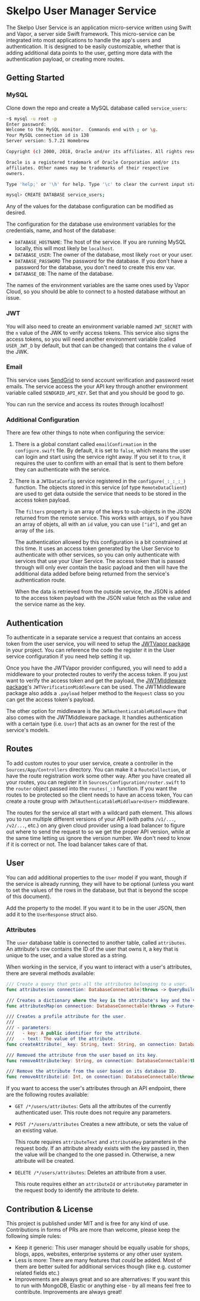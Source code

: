 # Skelpo User Manager Service

The Skelpo User Service is an application micro-service written using Swift and Vapor, a server side Swift framework. This micro-service can be integrated into most applications to handle the app's users and authentication. It is designed to be easily customizable, whether that is adding additional data points to the user, getting more data with the authentication payload, or creating more routes.

## Getting Started

### MySQL

Clone down the repo and create a MySQL database called `service_users`:

```bash
~$ mysql -u root -p
Enter password:
Welcome to the MySQL monitor.  Commands end with ; or \g.
Your MySQL connection id is 138
Server version: 5.7.21 Homebrew

Copyright (c) 2000, 2018, Oracle and/or its affiliates. All rights reserved.

Oracle is a registered trademark of Oracle Corporation and/or its
affiliates. Other names may be trademarks of their respective
owners.

Type 'help;' or '\h' for help. Type '\c' to clear the current input statement.

mysql> CREATE DATABASE service_users;
```

Any of the values for the database configuration can be modified as desired.

The configuration for the database use environment variables for the credentials, name, and host of the database:

- `DATABASE_HOSTNAME`: The host of the service. If you are running MySQL locally, this will most likely be `localhost`.
- `DATABASE_USER`: The owner of the database, most likely `root` or your user.
- `DATABASE_PASSWORD` The password for the database. If you don't have a password for the database, you don't need to create this env var.
- `DATABASE_DB`: The name of the database.

The names of the environment variables are the same ones used by Vapor Cloud, so you should be able to connect to a hosted database without an issue.

### JWT

You will also need to create an environment variable named `JWT_SECRET` with the `n` value of the JWK to verify access tokens. This service also signs the access tokens, so you will need another environment variable (called `USER_JWT_D` by default, but that can be changed) that contains the `d` value of the JWK.

### Email

This service uses [SendGrid](https://sendgrid.com/) to send account verification and password reset emails. The service access the your API key through another environment variable called `SENDGRID_API_KEY`. Set that and you should be good to go.

You can run the service and access its routes through localhost!

### Additional Configuration

There are few other things to note when configuring the service:

1. There is a global constant called `emailConfirmation` in the `configure.swift` file. By default, it is set to `false`, which means the user can login and start using the service right away. If you set it to `true`, it requires the user to confirm with an email that is sent to them before they can authenticate with the service.

2. There is a `JWTDataConfig` service registered in the `configure(_:_:_:_)` function. The objects stored in this service (of type `RemoteDataClient`) are used to get data outside the service that needs to be stored in the access token payload.

    The `filters` property is an array of the keys to sub-objects in the JSON returned from the remote service. This works with arrays, so if you have an array of objets, all with an `id` value, you can use `["id"]`, and get an array of the `id`s.
    
    The authentication allowed by this configuration is a bit constrained at this time. It uses an access token generated by the User Service to authenticate with other services, so you can only authenticate with services that use your User Service. The access token that is passed through will only ever contain the basic payload and then will have the additional data added before being returned from the service's authentication route.
    
    When the data is retrieved from the outside service, the JSON is added to the access token payload with the JSON value fetch as the value and the service name as the key.
    
## Authentication

To authenticate in a separate service a request that contains an access token from the user service, you will need to setup the [JWTVapor package](https://github.com/skelpo/JWTVapor) in your project. You can reference the code the register it in the User service configuration if you need help setting it up.

Once you have the JWTVapor provider configured, you will need to add a middleware to your protected routes to verify the access token. If you just want to verify the access token and get the payload, the [JWTMIddleware package](https://github.com/skelpo/JWTMiddleware)'s `JWTVerificationMiddleware` can be used. The JWTMiddleware package also adds a `.payload` helper method to the `Request` class so you can get the access token's payload.

The other option for middleware is the `JWTAuthenticatableMiddleware` that also comes with the JWTMiddleware package. It handles authentication with a certain type (i.e. `User`) that acts as an owner for the rest of the service's models.

## Routes

To add custom routes to your user service, create a controller in the `Sources/App/Controllers` directory. You can make it a `RouteCollection`, or have the route registration work some other way. After you have created all your routes, you can register it in `Sources/Configuration/router.swift` to the `router` object passed into the `routes(_:)` function. If you want the routes to be protected so the client needs to have an access token, You can create a route group with `JWTAuthenticatableMiddlware<User>` middleware.

The routes for the service all start with a wildcard path element. This allows you to run multiple different versions of your API (with paths `/v1/...`, `/v2/...`, etc.) on any given cloud provider using a load balancer to figure out where to send the request to so we get the proper API version, while at the same time letting us ignore the version number. We don't need to know if it is correct or not. The load balancer takes care of that.

## User

You can add additional properties to the `User` model if you want, though if the service is already running, they will have to be optional (unless you want to set the values of the rows in the database, but that is beyond the scope of this document).

Add the property to the model. If you want it to be in the user JSON, then add it to the `UserResponse` struct also.


### Attributes

The `user` database table is connected to another table, called `attributes`. An attribute's row contains the ID of the user that owns it, a key that is unique to the user, and a value stored as a string.

When working in the service, if you want to interact with a user's attributes, there are several methods available:

```swift
/// Create a query that gets all the attributes belonging to a user.
func attributes(on connection: DatabaseConnectable)throws -> QueryBuilder<Attribute, Attribute>

/// Creates a dictionary where the key is the attribute's key and the value is the attribute's text.
func attributesMap(on connection: DatabaseConnectable)throws -> Future<[String:String]> 

/// Creates a profile attribute for the user.
///
/// - parameters:
///   - key: A public identifier for the attribute.
///   - text: The value of the attribute.
func createAttribute(_ key: String, text: String, on connection: DatabaseConnectable)throws -> Future<Attribute>

/// Removed the attribute from the user based on its key.
func removeAttribute(key: String, on connection: DatabaseConnectable)throws -> Future<Void>

/// Remove the attribute from the user based on its database ID.
func removeAttribute(id: Int, on connection: DatabaseConnectable)throws -> Future<Void>
```

If you want to access the user's attributes through an API endpoint, there are the following routes available:

- `GET /*/users/attributes`:
  Gets all the attributes of the currently authenticated user. This route does not require any parameters.

- `POST /*/users/attributes`
  Creates a new attribute, or sets the value of an existing value.
  
  This route requires `attributeText` and `attributeKey` parameters in the request body. If an attribute already exists with the key passed in, then the value will be changed to the one passed in. Otherwise, a new attribute will be created.

- `DELETE /*/users/attributes`:
  Deletes an attribute from a user.
  
  This route requires either an `attributeId` or `attributeKey` parameter in the request body to identify the attribute to delete.

## Contribution & License

This project is published under MIT and is free for any kind of use. Contributions in forms of PRs are more than welcome, please keep the following simple rules:
- Keep it generic: This user manager should be equally usable for shops, blogs, apps, websites, enterprise systems or any other user system.
- Less is more: There are many features that _could_ be added. Most of them are better suited for additional services though (like e.g. customer related fields etc.)
- Improvements are always great and so are alternatives: If you want this to run with MongoDB, Elastic or anything else - by all means feel free to contribute. Improvements are always great!
